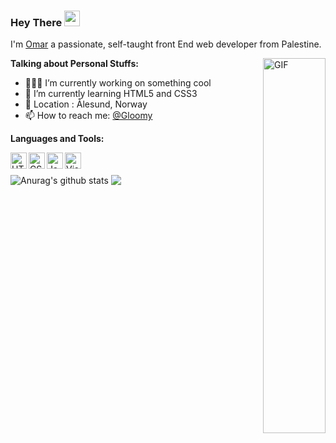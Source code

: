 ### Hey There <img src="https://media.giphy.com/media/hvRJCLFzcasrR4ia7z/giphy.gif" width="25px">
I'm [Omar](https://gloomygly.netlify.app/) a passionate, self-taught front End web developer from Palestine.

  <img align="right" alt="GIF" src="https://media.giphy.com/media/836HiJc7pgzy8iNXCn/giphy.gif" width="100" height="600" />


**Talking about Personal Stuffs:**

- 👨🏽‍💻 I’m currently working on something cool
- 🌱 I’m currently learning HTML5 and CSS3
- 📌 Location : Ålesund, Norway
- 📫 How to reach me: [@Gloomy](https://gloomygly.netlify.app/)

**Languages and Tools:**  

<img align="left" alt="HTML5" width="26px" src="https://cdn4.iconfinder.com/data/icons/social-media-logos-6/512/96-html5-512.png" />
<img align="left" alt="CSS3" width="26px" src="https://cdn4.iconfinder.com/data/icons/social-media-logos-6/512/121-css3-512.png" />
<img align="left" alt="JavaScript" width="26px" src="https://cdn.iconscout.com/icon/free/png-512/javascript-2752148-2284965.png" />
<img align="left" alt="Visual Studio Code" width="26px" src="https://upload.wikimedia.org/wikipedia/commons/thumb/9/9a/Visual_Studio_Code_1.35_icon.svg/1024px-Visual_Studio_Code_1.35_icon.svg.png" />

ㅤ
ㅤ
ㅤ
ㅤ
ㅤ
ㅤ
ㅤ

<img align="center" src="https://github-readme-stats-gloomyg.vercel.app//api?username=gloomyg&show_icons=true&include_all_commits=true&theme=material-palenight" alt="Anurag's github stats" />
<img align="center" src="https://github-readme-stats-gloomyg.vercel.app/api/top-langs/?username=gloomyg&layout=compact&theme=material-palenight" />


